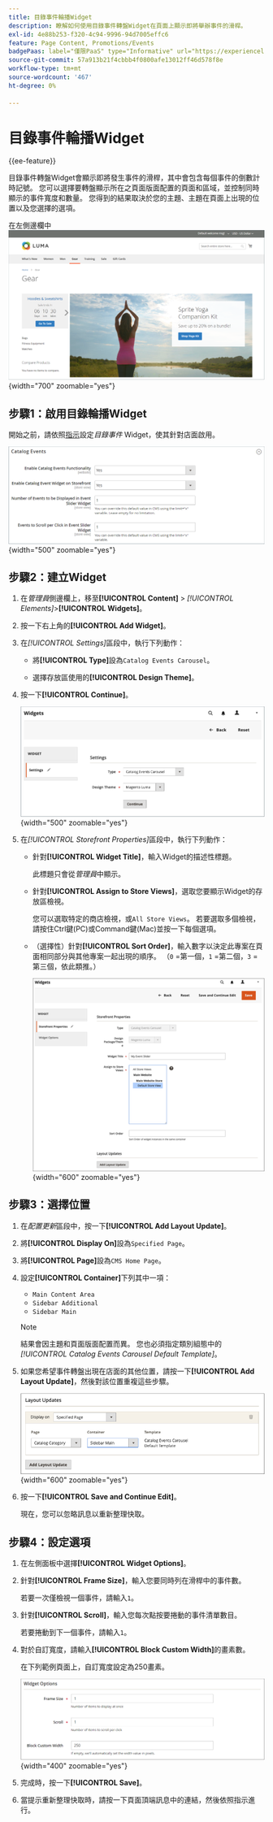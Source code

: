 ```yaml
---
title: 目錄事件輪播Widget
description: 瞭解如何使用目錄事件轉盤Widget在頁面上顯示即將舉辦事件的滑桿。
exl-id: 4e88b253-f320-4c94-9996-94d7005effc6
feature: Page Content, Promotions/Events
badgePaas: label="僅限PaaS" type="Informative" url="https://experienceleague.adobe.com/en/docs/commerce/user-guides/product-solutions" tooltip="僅適用於雲端專案(Adobe管理的PaaS基礎結構)和內部部署專案的Adobe Commerce 。"
source-git-commit: 57a913b21f4cbbb4f0800afe13012ff46d578f8e
workflow-type: tm+mt
source-wordcount: '467'
ht-degree: 0%

---
```


# 目錄事件輪播Widget

{{ee-feature}}

目錄事件轉盤Widget會顯示即將發生事件的滑桿，其中會包含每個事件的倒數計時記號。 您可以選擇要轉盤顯示所在之頁面版面配置的頁面和區域，並控制同時顯示的事件寬度和數量。 您得到的結果取決於您的主題、主題在頁面上出現的位置以及您選擇的選項。

在左側邊欄中![事件輪播](./assets/storefront-event-carousel-sidebar-gear.png){width="700" zoomable="yes"}

## 步驟1：啟用目錄輪播Widget

開始之前，請依照[指示](../merchandising-promotions/event-configure.md)設定&#x200B;_目錄事件_ Widget，使其針對店面啟用。

![目錄事件設定](./assets/config-catalog-catalog-events-1.png){width="500" zoomable="yes"}

## 步驟2：建立Widget

1. 在&#x200B;_管理員_&#x200B;側邊欄上，移至&#x200B;**[!UICONTROL Content]** > _[!UICONTROL Elements]_>**[!UICONTROL Widgets]**。

1. 按一下右上角的&#x200B;**[!UICONTROL Add Widget]**。

1. 在&#x200B;_[!UICONTROL Settings]_&#x200B;區段中，執行下列動作：

   - 將&#x200B;**[!UICONTROL Type]**&#x200B;設為`Catalog Events Carousel`。

   - 選擇存放區使用的&#x200B;**[!UICONTROL Design Theme]**。

1. 按一下&#x200B;**[!UICONTROL Continue]**。

   ![事件輪播的Widget設定](./assets/widget-event-carousel-settings.png){width="500" zoomable="yes"}

1. 在&#x200B;_[!UICONTROL Storefront Properties]_&#x200B;區段中，執行下列動作：

   - 針對&#x200B;**[!UICONTROL Widget Title]**，輸入Widget的描述性標題。

     此標題只會從&#x200B;_管理員_&#x200B;中顯示。

   - 針對&#x200B;**[!UICONTROL Assign to Store Views]**，選取您要顯示Widget的存放區檢視。

     您可以選取特定的商店檢視，或`All Store Views`。 若要選取多個檢視，請按住Ctrl鍵(PC)或Command鍵(Mac)並按一下每個選項。

   - （選擇性）針對&#x200B;**[!UICONTROL Sort Order]**，輸入數字以決定此專案在頁面相同部分與其他專案一起出現的順序。 （`0` =第一個，`1` =第二個，`3` =第三個，依此類推。）

     ![Widget店面屬性](./assets/widget-event-carousel-storefront-properties.png){width="600" zoomable="yes"}

## 步驟3：選擇位置

1. 在&#x200B;_配置更新_&#x200B;區段中，按一下&#x200B;**[!UICONTROL Add Layout Update]**。

1. 將&#x200B;**[!UICONTROL Display On]**&#x200B;設為`Specified Page`。

1. 將&#x200B;**[!UICONTROL Page]**&#x200B;設為`CMS Home Page`。

1. 設定&#x200B;**[!UICONTROL Container]**&#x200B;下列其中一項：

   - `Main Content Area`
   - `Sidebar Additional`
   - `Sidebar Main`

   >[!NOTE]
   >
   >結果會因主題和頁面版面配置而異。 您也必須指定類別組態中的&#x200B;_[!UICONTROL Catalog Events Carousel Default Template]_。

1. 如果您希望事件轉盤出現在店面的其他位置，請按一下&#x200B;**[!UICONTROL Add Layout Update]**，然後對該位置重複這些步驟。

   ![配置更新](./assets/widget-event-carousel-layout-updates-catalog-category-sidebar.png){width="600" zoomable="yes"}

1. 按一下&#x200B;**[!UICONTROL Save and Continue Edit]**。

   現在，您可以忽略訊息以重新整理快取。

## 步驟4：設定選項

1. 在左側面板中選擇&#x200B;**[!UICONTROL Widget Options]**。

1. 針對&#x200B;**[!UICONTROL Frame Size]**，輸入您要同時列在滑桿中的事件數。

   若要一次僅檢視一個事件，請輸入`1`。

1. 針對&#x200B;**[!UICONTROL Scroll]**，輸入您每次點按要捲動的事件清單數目。

   若要捲動到下一個事件，請輸入`1`。

1. 對於自訂寬度，請輸入&#x200B;**[!UICONTROL Block Custom Width]**&#x200B;的畫素數。

   在下列範例頁面上，自訂寬度設定為250畫素。

   ![自訂寬度Widget選項](./assets/widget-options-custom-width.png){width="400" zoomable="yes"}

1. 完成時，按一下&#x200B;**[!UICONTROL Save]**。

1. 當提示重新整理快取時，請按一下頁面頂端訊息中的連結，然後依照指示進行。
